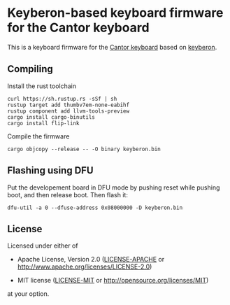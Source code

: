 # Keyberon-based keyboard firmware for the Cantor keyboard

This is a keyboard firmware for the [Cantor keyboard](https://github.com/diepala/cantor) based on [keyberon](https://github.com/TeXitoi/keyberon).

## Compiling

Install the rust toolchain

```shell
curl https://sh.rustup.rs -sSf | sh
rustup target add thumbv7em-none-eabihf
rustup component add llvm-tools-preview
cargo install cargo-binutils
cargo install flip-link
```

Compile the firmware

```shell
cargo objcopy --release -- -O binary keyberon.bin
```

## Flashing using DFU

Put the developement board in DFU mode by pushing reset while pushing
boot, and then release boot. Then flash it:
```shell
dfu-util -a 0 --dfuse-address 0x08000000 -D keyberon.bin
```

## License

Licensed under either of

- Apache License, Version 2.0 ([LICENSE-APACHE](LICENSE-APACHE) or
  http://www.apache.org/licenses/LICENSE-2.0)

- MIT license ([LICENSE-MIT](LICENSE-MIT) or http://opensource.org/licenses/MIT)

at your option.

